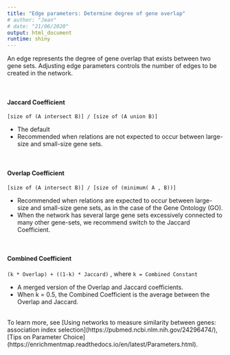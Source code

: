```yaml
---
title: "Edge parameters: Determine degree of gene overlap"
# author: "Jean"
# date: "21/06/2020"
output: html_document
runtime: shiny
---
```


An edge represents the degree of gene overlap that exists between two gene sets. Adjusting edge parameters controls the number of edges to be created in the network.

<br/>

#### **Jaccard Coefficient**
`[size of (A intersect B)] / [size of (A union B)]`

* The default
* Recommended when relations are not expected to occur between large-size and small-size gene sets.


<br/>

#### **Overlap Coefficient**
`[size of (A intersect B)] / [size of (minimum( A , B))]`

* Recommended when relations are expected to occur between large-size and small-size gene sets, as in the case of the Gene Ontology (GO).
* When the network has several large gene sets excessively connected to many other gene-sets, we recommend switch to the Jaccard Coefficient.


<br/>


#### **Combined Coefficient**
`(k * Overlap) + ((1-k) * Jaccard)`
, where `k = Combined Constant`

* A merged version of the Overlap and Jaccard coefficients.
* When k = 0.5, the Combined Coefficient is the average between the Overlap and Jaccard.


<br/>
To learn more, see [Using networks to measure similarity between genes: association index selection](https://pubmed.ncbi.nlm.nih.gov/24296474/), [Tips on Parameter Choice](https://enrichmentmap.readthedocs.io/en/latest/Parameters.html).
